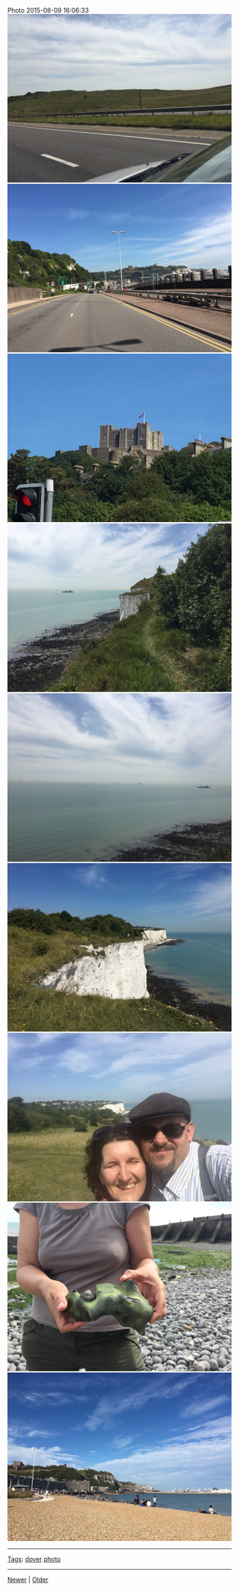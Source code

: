 <!--
title: Photo 2015-08-09 16
date: 2020-06-28T14:49:39.913Z
tags: dover, photo
-->




Photo 2015-08-09 16:06:33
![](126261105797-0.jpg)
![](126261105797-1.jpg)
![](126261105797-2.jpg)
![](126261105797-3.jpg)
![](126261105797-4.jpg)
![](126261105797-5.jpg)
![](126261105797-6.jpg)
![](126261105797-7.jpg)
![](126261105797-8.jpg)

<!--BOTTOM-POST-NAVIGATION-->
---

[Tags](tags.md): [dover](tag-dover.md) [photo](tag-photo.md)

---

[Newer](126202669317.md) | [Older](126830838692.md)